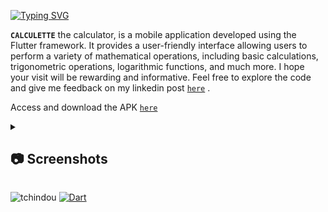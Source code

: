 [![Typing SVG](https://readme-typing-svg.demolab.com?font=Fira+Code&pause=1000&random=false&width=435&lines=Welcome+to+my+github+repo;for+CALCULETTE's+project)](https://git.io/typing-svg)

**`CALCULETTE`** the calculator, is a mobile application developed using the Flutter framework. It provides a user-friendly interface allowing users to perform a variety of mathematical operations, including basic calculations, trigonometric operations, logarithmic functions, and much more.
I hope your visit will be rewarding and informative. Feel free to explore the code and give me feedback on my linkedin post [``here``](https://www.linkedin.com/posts/ptchindou_donnez-moi-six-heures-pour-abattre-un-arbre-activity-7094787719192567808-hDS3?utm_source=share&utm_medium=member_desktop)
.

Access and download the APK [`here`](./lib/assets/)

<details>
<summary><h2>📷 Screenshots</h2></summary>

<img src="/screenshots/first.png" alt="first">        <img src="/screenshots/operation.png" alt="op">        <img src="/screenshots/result.png" alt="res">
</details>

<img src="https://komarev.com/ghpvc/?username=tchindou" alt="tchindou"> <a href="https://github.com/search?q=user%3Atchindou+language%3Adart"><img alt="Dart" src="https://img.shields.io/badge/dart-%230175C2.svg?logo=dart&logoColor=white"></a>
